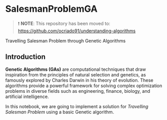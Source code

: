 # SalesmanProblemGA

> :exclamation: __NOTE__: This repository has been moved to: https://github.com/ocriado91/understanding-algorithms

Travelling Salesman Problem through Genetic Algorithms

## Introduction
__Genetic Algorithms (GAs)__ are computational techniques that draw inspiration
from the principles of natural selection and genetics, as famously explored
by Charles Darwin in his theory of evolution. These algorithms provide a
powerful framework for solving complex optimization problems in diverse fields
such as engineering, finance, biology, and artificial intelligence.

In this notebook, we are going to implement a solution for _Travelling Salesman
Problem_ using a basic Genetic algorithm.



